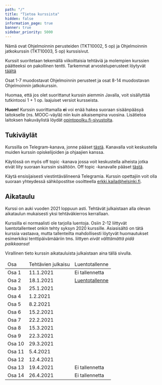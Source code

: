 ```yaml
---
path: "/"
title: "Tietoa kurssista"
hidden: false
information_page: true
banner: true
sidebar_priority: 5000
---
```


Nämä ovat Ohjelmoinnin perusteiden (TKT10002, 5 op) ja Ohjelmoinnin jatkokurssin (TKT10003, 5 op) kurssisivut.

Kurssit suoritetaan tekemällä viikoittaisia tehtäviä ja molempien kurssien päätteeksi on pakollinen tentti.
Tarkemmat arvosteluperusteet löytyvät [täältä](/arvostelu-ja-kokeet)

Osat 1-7 muodostavat Ohjelmoinnin perusteet ja osat 8-14 muodostavan Ohjelmoinnin jatkokurssin.

Huomaa, että jos olet suorittanut kurssin aiemmin Javalla,
voit sisällyttää tutkintoosi 1 + 1 op. laajuiset versiot kursseista.

**Huom!** Kurssin suorittamalla **ei** voi enää hakea suoraan sisäänpääsyä laitokselle (ns. MOOC-väylä) niin kuin aikaisempina vuosina. Lisätietoa laitoksen hakuväylistä löydät [opintopolku.fi-sivustolta](https://opintopolku.fi/app/#!/haku/tietojenk%C3%A4sittelytiede?page=1&facetFilters=teachingLangCode_ffm:FI&tab=los).

## Tukiväylät

Kurssilla on Telegram-kanava, jonne pääset [tästä](https://t.me/python_hy/).
Kanavalla voit keskustella muiden kurssin opiskelijoiden ja ohjaajien kanssa.

Käytössä on myös off topic -kanava jossa voit keskustella aiheista jotka eivät liity suoraan kurssin sisältöön.
Off topic -kanavalle pääset [tästä](https://t.me/ohjelmointi20_ot).

Käytä ensisijaisesti viestintävälineenä Telegramia. Kurssin opettajiin voit olla suoraan yhteydessä sähköpostitse osoitteella erkki.kaila@helsinki.fi.


## Aikataulu

Kurssi on auki vuoden 2021 loppuun asti. Tehtävät julkaistaan alla olevan aikataulun mukaisesti yksi tehtäväkierros kerrallaan.

Kurssilla ei normaalisti ole tarjolla luentoja. Osiin 2-12 liittyvät luentotallenteet onkin tehty syksyn 2020 kurssille. Asiasisältö on tätä kurssia vastaava, mutta tallenteilta mahdollisesti löytyvät huomautukset esimerkiksi tenttipäivämääriin tms. liittyen _eivät välttämättä pidä paikkaansa_!

Virallinen tieto kurssin aikatauluista julkaistaan aina tällä sivulla.

<table>
  <thead>
    <tr>
      <td>Osa</td>
      <td>Tehtävien julkaisu</td>
      <td>Luentotallenne</td>
    </tr>
  </th>
  <tbody>
    <tr>
      <td>Osa 1</td>
      <td>11.1.2021</td>
      <td>Ei tallennetta</td>
    </tr>
    <tr>
      <td>Osa 2</td>
      <td>18.1.2021</td>
      <td><a href="https://youtu.be/gZcI0czbylg">Luentotallenne</a></td>
    </tr>
    <tr>
      <td>Osa 3</td>
      <td>25.1.2021</td>
      <td><!--<a href="https://youtu.be/mJlJkj0NkiM">Luentotallenne</a>--></td>
    </tr>
    <tr>
      <td>Osa 4</td>
      <td>1.2.2021</td>
      <td><!--<a href="https://youtu.be/M-XHMppJfEY">Luentotallenne</a>--></td>
    </tr>
    <tr>
      <td>Osa 5</td>
      <td>8.2.2021</td>
      <td><!--<a href="https://youtu.be/5HWPcbuaf9s">Luentotallenne</a>--></td>
    </tr>
    <tr>
      <td>Osa 6</td>
      <td>15.2.2021</td>
      <td><!--<a href="https://youtu.be/NHiwpaDfpxs">Luentotallenne</a>--></td>
    </tr>
    <tr>
      <td>Osa 7</td>
      <td>22.2.2021</td>
      <td><!--<a href="https://youtu.be/fHyT49qAwkk">Luentotallenne</a>--></td>
    </tr>
    <tr>
      <td>Osa 8</td>
      <td>15.3.2021</td>
      <td><!--<a href="https://youtu.be/r5q6TMIqp-E">Luentotallenne</a>--></td>
    </tr>
    <tr>
      <td>Osa 9</td>
      <td>22.3.2021</td>
      <td><!--<a href="https://youtu.be/HviJ-J5IXEo">Luentotallenne</a>--></td>
    </tr>
    <tr>
      <td>Osa 10</td>
      <td>29.3.2021</td>
      <td><!--<a href="https://youtu.be/6fS8G5J7Dy4">Luentotallenne</a>--></td>
    </tr>
    <tr>
      <td>Osa 11</td>
      <td>5.4.2021</td>
      <td><!--<a href="https://youtu.be/Sw6WogqFjp8">Luentotallenne</a>--></td>
    </tr>
    <tr>
      <td>Osa 12</td>
      <td>12.4.2021</td>
      <td><!--<a href="https://youtu.be/23QDGaZVk4M">Luentotallenne</a>--></td>
    </tr>
    <tr>
      <td>Osa 13</td>
      <td>19.4.2021</td>
      <td>Ei tallennetta</td>
    </tr>
    <tr>
      <td>Osa 14</td>
      <td>26.4.2021</td>
      <td>Ei tallennetta</td>
    </tr>
  </tbody>
</table>
